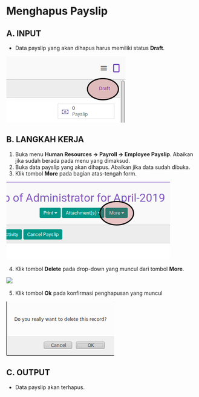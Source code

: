 # Menghapus Payslip

## A. INPUT

* Data payslip yang akan dihapus harus memiliki status **Draft**.

![](../../img/payslip/status-draft.png)

## B. LANGKAH KERJA

1. Buka menu **Human Resources -> Payroll -> Employee Payslip**. Abaikan jika sudah berada pada menu yang dimaksud.
2. Buka data payslip yang akan dihapus. Abaikan jika data sudah dibuka.
3. Klik tombol **More** pada bagian atas-tengah form.

![](../../img/payslip/tombol-more.png)

4. Klik tombol **Delete** pada drop-down yang muncul dari tombol **More**.

![](../../img/payslip/tombol-hapus.png)

5. Klik tombol **Ok** pada konfirmasi penghapusan yang muncul

![](../../img/payslip/tombol-ok-hapus.png)

## C. OUTPUT

* Data payslip akan terhapus.
